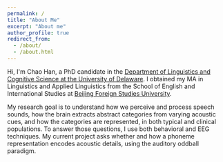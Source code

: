```yaml
---
permalink: /
title: "About Me"
excerpt: "About me"
author_profile: true
redirect_from: 
  - /about/
  - /about.html
---
```


Hi, I'm Chao Han, a PhD candidate in the [Department of Linguistics and Cognitive Science at the University of Delaware](https://www.lingcogsci.udel.edu/). I obtained my MA in Linguistics and Applied Linguistics from the School of English and International Studies at [Beijing Foreign Studies University](https://www.bfsu.edu.cn/).

My research goal is to understand how we perceive and process speech sounds, how the brain extracts abstract categories from varying acoustic cues, and how the categories are represented, in both typical and clinical populations. To answer those questions, I use both behavioral and EEG techniques. My current project asks whether and how a phoneme representation encodes acoustic details, using the auditory oddball paradigm.
